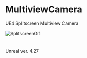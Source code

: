 # MultiviewCamera
 UE4 Splitscreen Multiview Camera

![SplitscreenGif](https://user-images.githubusercontent.com/26629624/202418696-3b86254a-f855-4bd3-8a95-70619f31038b.gif)

#
Unreal ver. 4.27
